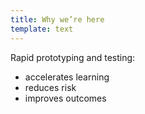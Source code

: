 ```yaml
---
title: Why we’re here
template: text
---
```


Rapid prototyping and testing:

- accelerates learning
- reduces risk
- improves outcomes